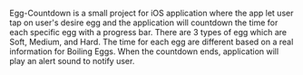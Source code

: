 Egg-Countdown is a small project for iOS application where the app let user tap on user's desire egg and the application will countdown the time for each specific egg with a progress bar. There are 3 types of egg which are Soft, Medium, and Hard. The time for each egg are different based on a real information for Boiling Eggs. When the countdown ends, application will play an alert sound to notify user.
